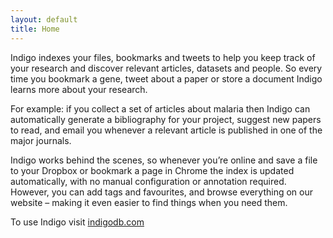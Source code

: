 ```yaml
---
layout: default
title: Home
---
```

Indigo indexes your files, bookmarks and tweets to help you keep track of your research and discover relevant articles, datasets and people. So every time you bookmark a gene, tweet about a paper or store a document Indigo learns more about your research.

For example: if you collect a set of articles about malaria then Indigo can automatically generate a bibliography for your project, suggest new papers to read, and email you whenever a relevant article is published in one of the major journals.

Indigo works behind the scenes, so whenever you’re online and save a file to your Dropbox or bookmark a page in Chrome the index is updated automatically, with no manual configuration or annotation required. However, you can add tags and favourites, and browse everything on our website – making it even easier to find things when you need them.

To use Indigo visit [indigodb.com](https://indigodb.com)